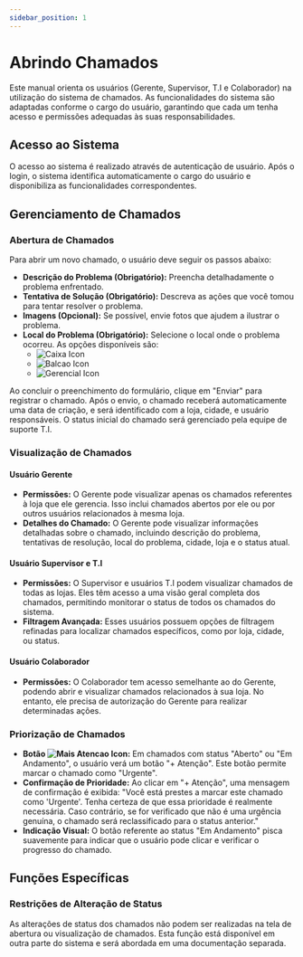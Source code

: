 ```yaml
---
sidebar_position: 1
---
```


# Abrindo Chamados

Este manual orienta os usuários (Gerente, Supervisor, T.I e Colaborador) na utilização do sistema de chamados. As funcionalidades do sistema são adaptadas conforme o cargo do usuário, garantindo que cada um tenha acesso e permissões adequadas às suas responsabilidades.

## Acesso ao Sistema

O acesso ao sistema é realizado através de autenticação de usuário. Após o login, o sistema identifica automaticamente o cargo do usuário e disponibiliza as funcionalidades correspondentes.

## Gerenciamento de Chamados

### Abertura de Chamados

Para abrir um novo chamado, o usuário deve seguir os passos abaixo:

- **Descrição do Problema (Obrigatório):** Preencha detalhadamente o problema enfrentado.
- **Tentativa de Solução (Obrigatório):** Descreva as ações que você tomou para tentar resolver o problema.
- **Imagens (Opcional):** Se possível, envie fotos que ajudem a ilustrar o problema.
- **Local do Problema (Obrigatório):** Selecione o local onde o problema ocorreu. As opções disponíveis são:
  - ![Caixa Icon](/img/btcaixa.png)
  - ![Balcao Icon](/img/btbalcao.png)
  - ![Gerencial Icon](/img/btgerencial.png)

Ao concluir o preenchimento do formulário, clique em "Enviar" para registrar o chamado. Após o envio, o chamado receberá automaticamente uma data de criação, e será identificado com a loja, cidade, e usuário responsáveis. O status inicial do chamado será gerenciado pela equipe de suporte T.I.

### Visualização de Chamados

#### Usuário Gerente
- **Permissões:** O Gerente pode visualizar apenas os chamados referentes à loja que ele gerencia. Isso inclui chamados abertos por ele ou por outros usuários relacionados à mesma loja.
- **Detalhes do Chamado:** O Gerente pode visualizar informações detalhadas sobre o chamado, incluindo descrição do problema, tentativas de resolução, local do problema, cidade, loja e o status atual.

#### Usuário Supervisor e T.I
- **Permissões:** O Supervisor e usuários T.I podem visualizar chamados de todas as lojas. Eles têm acesso a uma visão geral completa dos chamados, permitindo monitorar o status de todos os chamados do sistema.
- **Filtragem Avançada:** Esses usuários possuem opções de filtragem refinadas para localizar chamados específicos, como por loja, cidade, ou status.

#### Usuário Colaborador
- **Permissões:** O Colaborador tem acesso semelhante ao do Gerente, podendo abrir e visualizar chamados relacionados à sua loja. No entanto, ele precisa de autorização do Gerente para realizar determinadas ações.

### Priorização de Chamados

- **Botão ![Mais Atencao Icon](/img/maisatencao.png):** Em chamados com status "Aberto" ou "Em Andamento", o usuário verá um botão "+ Atenção". Este botão permite marcar o chamado como "Urgente".
- **Confirmação de Prioridade:** Ao clicar em "+ Atenção", uma mensagem de confirmação é exibida: "Você está prestes a marcar este chamado como 'Urgente'. Tenha certeza de que essa prioridade é realmente necessária. Caso contrário, se for verificado que não é uma urgência genuína, o chamado será reclassificado para o status anterior."
- **Indicação Visual:** O botão referente ao status "Em Andamento" pisca suavemente para indicar que o usuário pode clicar e verificar o progresso do chamado.

## Funções Específicas

### Restrições de Alteração de Status

As alterações de status dos chamados não podem ser realizadas na tela de abertura ou visualização de chamados. Esta função está disponível em outra parte do sistema e será abordada em uma documentação separada.
